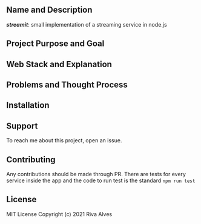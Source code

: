 ## Name and Description
***streamit***: small implementation of a streaming service in node.js

## Project Purpose and Goal

## Web Stack and Explanation

## Problems and Thought Process

## Installation

## Support

To reach me about this project, open an issue.

## Contributing

Any contributions should be made through PR. There are tests for every service inside the app and the code to run test is the standard ```npm run test```

## License

MIT License Copyright (c) 2021 Riva Alves   
